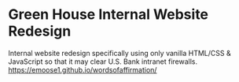 # Green House Internal Website Redesign
Internal website redesign specifically using only vanilla HTML/CSS & JavaScript so that it may clear U.S. Bank intranet firewalls.
https://emoose1.github.io/wordsofaffirmation/
